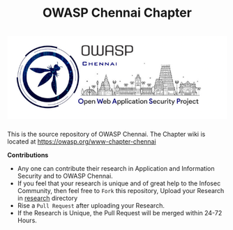 <h1 align="center">OWASP Chennai Chapter</h1>

<h5 align="center">
  <br>
  <a href="https://github.com/OWASP/www-chapter-chennai"><img src="assets/images/logo/owasp_chennai_logo.png" alt="OWASP Chennai"></a>
</h5>

This is the source repository of OWASP Chennai. The Chapter wiki is located at https://owasp.org/www-chapter-chennai

**Contributions**

- Any one can contribute their research in Application and Information Security and to OWASP Chennai.
- If you feel that your research is unique and of great help to the Infosec Community, then feel free to `Fork` this repository, Upload your Research in [research](research) directory
- Rise a `Pull Request` after uploading your Research.
- If the Research is Unique, the Pull Request will be merged within 24-72 Hours.
